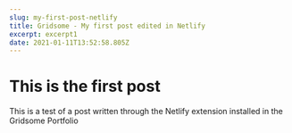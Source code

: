 ```yaml
---
slug: my-first-post-netlify
title: Gridsome - My first post edited in Netlify
excerpt: excerpt1
date: 2021-01-11T13:52:58.805Z
---
```

# This is the first post
This is a test of a post written through the Netlify extension installed in the Gridsome Portfolio